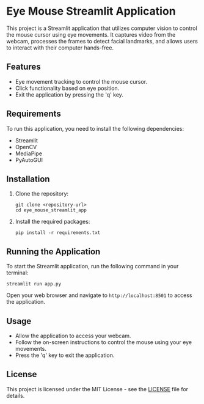# Eye Mouse Streamlit Application

This project is a Streamlit application that utilizes computer vision to control the mouse cursor using eye movements. It captures video from the webcam, processes the frames to detect facial landmarks, and allows users to interact with their computer hands-free.

## Features

- Eye movement tracking to control the mouse cursor.
- Click functionality based on eye position.
- Exit the application by pressing the 'q' key.

## Requirements

To run this application, you need to install the following dependencies:

- Streamlit
- OpenCV
- MediaPipe
- PyAutoGUI

## Installation

1. Clone the repository:

   ```
   git clone <repository-url>
   cd eye_mouse_streamlit_app
   ```

2. Install the required packages:

   ```
   pip install -r requirements.txt
   ```

## Running the Application

To start the Streamlit application, run the following command in your terminal:

```
streamlit run app.py
```

Open your web browser and navigate to `http://localhost:8501` to access the application.

## Usage

- Allow the application to access your webcam.
- Follow the on-screen instructions to control the mouse using your eye movements.
- Press the 'q' key to exit the application.

## License

This project is licensed under the MIT License - see the [LICENSE](LICENSE) file for details.